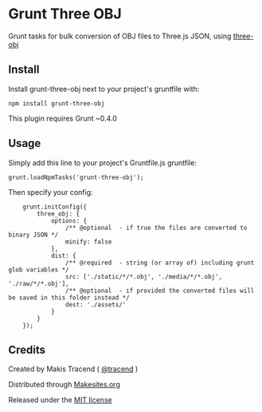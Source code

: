 # Grunt Three OBJ

Grunt tasks for bulk conversion of OBJ files to Three.js JSON, using [three-obj](http://github.com/makesites/three-obj)


## Install

Install grunt-three-obj next to your project's gruntfile with:
```
npm install grunt-three-obj
```
This plugin requires Grunt ~0.4.0

## Usage

Simply add this line to your project's Gruntfile.js gruntfile:
```
grunt.loadNpmTasks('grunt-three-obj');
```
Then specify your config:
```
	grunt.initConfig({
		three_obj: {
			options: {
				/** @optional  - if true the files are converted to binary JSON */
				minify: false
			},
			dist: {
				/** @required  - string (or array of) including grunt glob variables */
				src: ['./static/*/*.obj', './media/*/*.obj', './raw/*/*.obj'],
				/** @optional  - if provided the converted files will be saved in this folder instead */
				dest: './assets/'
			}
		}
	});
```

## Credits

Created by Makis Tracend ( [@tracend](http://tracend.me) )

Distributed through [Makesites.org](http://makesites.org)

Released under the [MIT license](http://makesites.org/licenses/MIT)